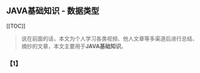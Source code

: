 ## JAVA基础知识 \- 数据类型

[[TOC]]

> 说在前面的话，本文为个人学习各类视频、他人文章等多渠道后进行总结、摘抄的文章，本文主要用于<b>JAVA基础知识</b>。

### 【1】